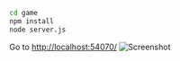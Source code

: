 
```bash
cd game
npm install
node server.js
```
Go to [http://localhost:54070/](http://localhost:54070/)
![Screenshot](screenshot.png?raw=true "Title")
